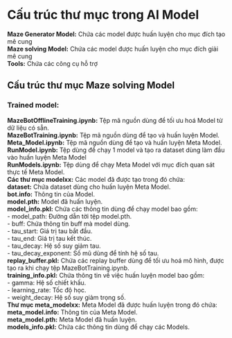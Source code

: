 <h1>Cấu trúc thư mục trong AI Model</h1>
<b>Maze Generator Model:</b> Chứa các model được huấn luyện cho mục đích tạo mê cung </br>
<b>Maze solving Model:</b> Chứa các model được huấn luyện cho mục đích giải mê cung </br>
<b>Tools:</b> Chứa các công cụ hỗ trợ </br>
<h2>Cấu trúc thư mục Maze solving Model</h2>
<h3>Trained model:</h3> 
<b>MazeBotOfflineTraining.ipynb:</b> Tệp mã nguồn dùng để tối ưu hoá Model từ dữ liệu có sẵn. </br>
<b>MazeBotTraining.ipynb:</b> Tệp mã nguồn dùng để tạo và huấn luyện Model. </br>
<b>Meta_Model.ipynb:</b> Tệp mã nguồn dùng để tạo và huấn luyện Meta Model. </br>
<b>RunModel.ipynb:</b> Tệp dùng để chạy 1 model và tạo ra dataset dùng làm đầu vào huấn luyện Meta Model </br>
<b>RunModels.ipynb:</b> Tệp dùng để chạy Meta Model với mục đích quan sát thực tế Meta Model. </br>
<b>Các thư mục modelxx:</b> Các model đã được tạo trong đó chứa: </br>
<b>dataset:</b> Chứa dataset dùng cho huấn luyện Meta Model. </br>
<b>bot.info:</b> Thông tin của Model. </br>
<b>model.pth:</b> Model đã huấn luyện. </br>
<b>model_info.pkl:</b> Chứa các thông tin dùng để chạy model bao gồm: </br>
    - model_path: Đường dẫn tời tệp model.pth. </br>
    - buff: Chứa thông tin buff mà model dùng. </br>
    - tau_start: Giá trị tau bắt đầu. </br>
    - tau_end: Giá trị tau kết thúc. </br>
    - tau_decay: Hệ số suy giảm tau. </br>
    - tau_decay_exponent: Số mũ dùng để tính hệ số tau. </br>
<b>replay_buffer.pkl:</b> Chứa các replay buffer dùng để tối ưu hoá mô hình, được tạo ra khi chạy tệp MazeBotTraining.ipynb. </br>
<b>training_info.pkl:</b> Chứa thông tin về việc huấn luyện model bao gồm: </br>
    - gamma: Hệ số chiết khấu. </br>
    - learning_rate: Tốc độ học. </br>
    - weight_decay: Hệ số suy giảm trọng số. </br>
<b>Thư mục meta_modelxx:</b> Meta Model đã được huấn luyện trong đó chứa: </br>
<b>meta_model.info:</b> Thông tin của Meta Model. </br>
<b>meta_model.pth:</b> Meta Model đã huấn luyện. </br>
<b>models_info.pkl:</b> Chứa các thông tin dùng để chạy các Models. </br>
